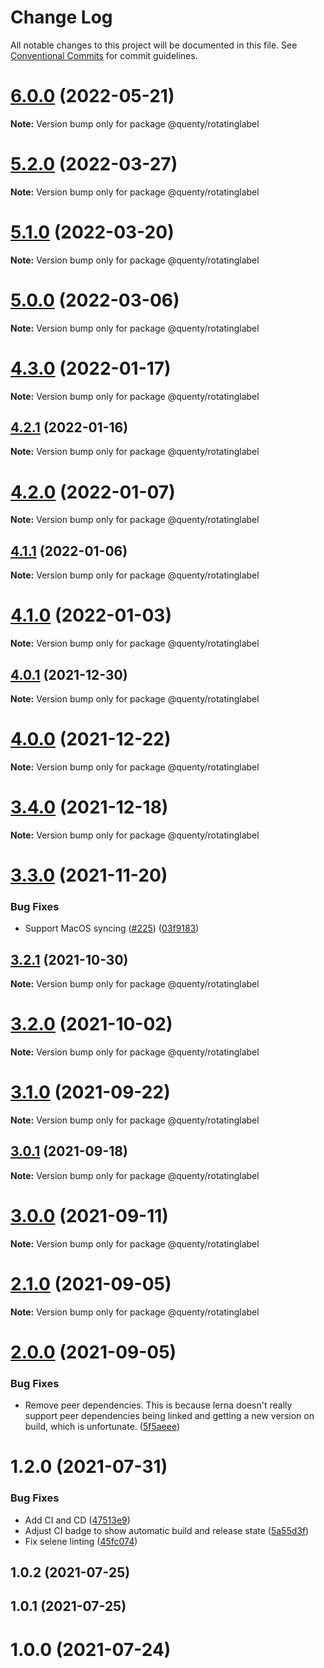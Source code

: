 # Change Log

All notable changes to this project will be documented in this file.
See [Conventional Commits](https://conventionalcommits.org) for commit guidelines.

# [6.0.0](https://github.com/Quenty/NevermoreEngine/compare/@quenty/rotatinglabel@5.2.0...@quenty/rotatinglabel@6.0.0) (2022-05-21)

**Note:** Version bump only for package @quenty/rotatinglabel





# [5.2.0](https://github.com/Quenty/NevermoreEngine/compare/@quenty/rotatinglabel@5.1.0...@quenty/rotatinglabel@5.2.0) (2022-03-27)

**Note:** Version bump only for package @quenty/rotatinglabel





# [5.1.0](https://github.com/Quenty/NevermoreEngine/compare/@quenty/rotatinglabel@5.0.0...@quenty/rotatinglabel@5.1.0) (2022-03-20)

**Note:** Version bump only for package @quenty/rotatinglabel





# [5.0.0](https://github.com/Quenty/NevermoreEngine/compare/@quenty/rotatinglabel@4.3.0...@quenty/rotatinglabel@5.0.0) (2022-03-06)

**Note:** Version bump only for package @quenty/rotatinglabel





# [4.3.0](https://github.com/Quenty/NevermoreEngine/compare/@quenty/rotatinglabel@4.2.1...@quenty/rotatinglabel@4.3.0) (2022-01-17)

**Note:** Version bump only for package @quenty/rotatinglabel





## [4.2.1](https://github.com/Quenty/NevermoreEngine/compare/@quenty/rotatinglabel@4.2.0...@quenty/rotatinglabel@4.2.1) (2022-01-16)

**Note:** Version bump only for package @quenty/rotatinglabel





# [4.2.0](https://github.com/Quenty/NevermoreEngine/compare/@quenty/rotatinglabel@4.1.1...@quenty/rotatinglabel@4.2.0) (2022-01-07)

**Note:** Version bump only for package @quenty/rotatinglabel





## [4.1.1](https://github.com/Quenty/NevermoreEngine/compare/@quenty/rotatinglabel@4.1.0...@quenty/rotatinglabel@4.1.1) (2022-01-06)

**Note:** Version bump only for package @quenty/rotatinglabel





# [4.1.0](https://github.com/Quenty/NevermoreEngine/compare/@quenty/rotatinglabel@4.0.1...@quenty/rotatinglabel@4.1.0) (2022-01-03)

**Note:** Version bump only for package @quenty/rotatinglabel





## [4.0.1](https://github.com/Quenty/NevermoreEngine/compare/@quenty/rotatinglabel@4.0.0...@quenty/rotatinglabel@4.0.1) (2021-12-30)

**Note:** Version bump only for package @quenty/rotatinglabel





# [4.0.0](https://github.com/Quenty/NevermoreEngine/compare/@quenty/rotatinglabel@3.4.0...@quenty/rotatinglabel@4.0.0) (2021-12-22)

**Note:** Version bump only for package @quenty/rotatinglabel





# [3.4.0](https://github.com/Quenty/NevermoreEngine/compare/@quenty/rotatinglabel@3.3.0...@quenty/rotatinglabel@3.4.0) (2021-12-18)

**Note:** Version bump only for package @quenty/rotatinglabel





# [3.3.0](https://github.com/Quenty/NevermoreEngine/compare/@quenty/rotatinglabel@3.2.1...@quenty/rotatinglabel@3.3.0) (2021-11-20)


### Bug Fixes

* Support MacOS syncing ([#225](https://github.com/Quenty/NevermoreEngine/issues/225)) ([03f9183](https://github.com/Quenty/NevermoreEngine/commit/03f918392c6a5bdd33f8a17c38de371d1e06c67a))





## [3.2.1](https://github.com/Quenty/NevermoreEngine/compare/@quenty/rotatinglabel@3.2.0...@quenty/rotatinglabel@3.2.1) (2021-10-30)

**Note:** Version bump only for package @quenty/rotatinglabel





# [3.2.0](https://github.com/Quenty/NevermoreEngine/compare/@quenty/rotatinglabel@3.1.0...@quenty/rotatinglabel@3.2.0) (2021-10-02)

**Note:** Version bump only for package @quenty/rotatinglabel





# [3.1.0](https://github.com/Quenty/NevermoreEngine/compare/@quenty/rotatinglabel@3.0.1...@quenty/rotatinglabel@3.1.0) (2021-09-22)

**Note:** Version bump only for package @quenty/rotatinglabel





## [3.0.1](https://github.com/Quenty/NevermoreEngine/compare/@quenty/rotatinglabel@3.0.0...@quenty/rotatinglabel@3.0.1) (2021-09-18)

**Note:** Version bump only for package @quenty/rotatinglabel





# [3.0.0](https://github.com/Quenty/NevermoreEngine/compare/@quenty/rotatinglabel@2.1.0...@quenty/rotatinglabel@3.0.0) (2021-09-11)

**Note:** Version bump only for package @quenty/rotatinglabel





# [2.1.0](https://github.com/Quenty/NevermoreEngine/compare/@quenty/rotatinglabel@2.0.0...@quenty/rotatinglabel@2.1.0) (2021-09-05)

**Note:** Version bump only for package @quenty/rotatinglabel





# [2.0.0](https://github.com/Quenty/NevermoreEngine/compare/@quenty/rotatinglabel@1.2.0...@quenty/rotatinglabel@2.0.0) (2021-09-05)


### Bug Fixes

* Remove peer dependencies. This is because lerna doesn't really support peer dependencies being linked and getting a new version on build, which is unfortunate. ([5f5aeee](https://github.com/Quenty/NevermoreEngine/commit/5f5aeeea8de9975435309e53679f0ef7064f9dd0))





# 1.2.0 (2021-07-31)


### Bug Fixes

* Add CI and CD ([47513e9](https://github.com/Quenty/NevermoreEngine/commit/47513e9b568162707534af132396dd8756947dd3))
* Adjust CI badge to show automatic build and release state ([5a55d3f](https://github.com/Quenty/NevermoreEngine/commit/5a55d3f19bf8d66a760d67da9b56ed47fab74656))
* Fix selene linting ([45fc074](https://github.com/Quenty/NevermoreEngine/commit/45fc07489ee59127ac6582689f19a0e87c1e5b5a))



## 1.0.2 (2021-07-25)



## 1.0.1 (2021-07-25)



# 1.0.0 (2021-07-24)
